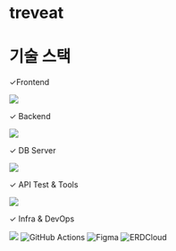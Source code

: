 # treveat

# 기술 스택
✓Frontend

<img src="https://img.shields.io/badge/Flutter-02569B?style=for-the-badge&logo=Flutter&logoColor=white">

✓ Backend

<img src="https://img.shields.io/badge/Spring-6DB33F?style=for-the-badge&logo=Spring&logoColor=white"> 

✓ DB Server

<img src="https://img.shields.io/badge/MariaDB-003545?style=for-the-badge&logo=mariadb&logoColor=white">

✓ API Test & Tools

<img src="https://img.shields.io/badge/Postman-FF6C37?style=for-the-badge&logo=postman&logoColor=white">

✓ Infra & DevOps

<img src="https://img.shields.io/badge/GitHub-181717?style=for-the-badge&logo=github"> ![GitHub Actions](https://img.shields.io/badge/GitHub%20Actions-2088FF?style=for-the-badge&logo=githubactions&logoColor=white)
![Figma](https://img.shields.io/badge/Figma-F24E1E?style=for-the-badge&logo=figma&logoColor=white)
![ERDCloud](https://img.shields.io/badge/ERDCloud-0052CC?style=for-the-badge&logo=icloud&logoColor=white)
